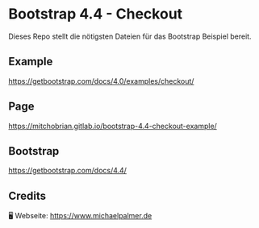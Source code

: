 # Bootstrap 4.4 - Checkout

Dieses Repo stellt die nötigsten Dateien für das Bootstrap Beispiel bereit.

## Example

https://getbootstrap.com/docs/4.0/examples/checkout/

## Page

https://mitchobrian.gitlab.io/bootstrap-4.4-checkout-example/

## Bootstrap

https://getbootstrap.com/docs/4.4/

## Credits

🖥️ Webseite: https://www.michaelpalmer.de